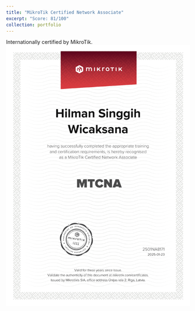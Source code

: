 ```yaml
---
title: "MikroTik Certified Network Associate"
excerpt: "Score: 81/100"
collection: portfolio
---
```


Internationally certified by MikroTik.
<br/>
<img src='/images/mtcna.png'>
